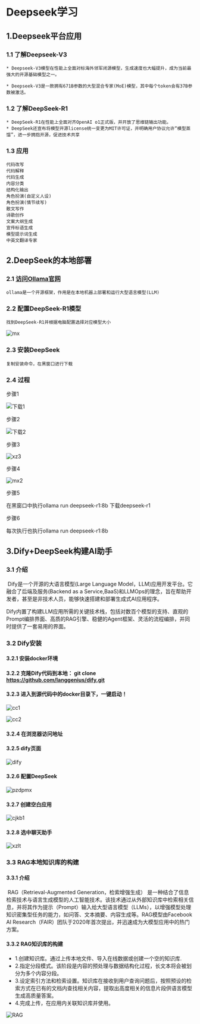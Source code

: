 # Deepseek学习

## 1.Deepseek平台应用

### 1.1 了解Deepseek-V3

```
* Deepseek-V3模型在性能上全面对标海外领军闭源模型，生成速度也大幅提升，成为当前最强大的开源基础模型之一。

* Deepseek-V3是一款拥有671B参数的大型混合专家(MoE)模型，其中每个token会有37B参数被激活。
```

### 1.2 了解DeepSeek-R1

```
* DeepSeek-R1在性能上全面对齐OpenAI o1正式版，并开放了思维链输出功能。
* DeepSeek还宣布将模型开源license统一变更为MIT许可证，并明确用户协议允许“模型蒸馏”，进一步拥抱开源，促进技术共享
```

### 1.3 应用

```
代码改写
代码解释
代码生成
内容分类
结构化输出
角色扮演(自定义人设)
角色扮演(情节续写)
散文写作
诗歌创作
文案大纲生成
宣传标语生成
模型提示词生成
中英文翻译专家
```

## 2.DeepSeek的本地部署

### 2.1 [访问Ollama官网](https://ollama.com/)

```
ollama是一个开源框架，作用是在本地机器上部署和运行大型语言模型(LLM)
```

### 2.2 配置DeepSeek-R1模型

```
找到DeepSeek-R1并根据电脑配置选择对应模型大小
```

![mx](../.vuepress/public/assets/image/DeepSeek/mx.jpg)

### 2.3 安装DeepSeek

```
复制安装命令，在黑窗口进行下载
```

### 2.4 过程

步骤1

![下载1](../.vuepress/public/assets/image/DeepSeek/xz1.jpg)

步骤2

![下载2](../.vuepress/public/assets/image/DeepSeek/xz2.jpg)

步骤3

![xz3](../.vuepress/public/assets/image/DeepSeek/xz3.jpg)

步骤4

![mx2](../.vuepress/public/assets/image/DeepSeek/mx2.jpg)

步骤5

在黑窗口中执行ollama run deepseek-r1:8b 下载deepseek-r1

步骤6

每次执行也执行ollama run deepseek-r1:8b 

## 3.Dify+DeepSeek构建AI助手

### 	3.1 介绍

​        Dify是一个开源的大语言模型(Large Language Model，LLM)应用开发平台。它融合了后端及服务(Backend as a Service,BaaS)和LLMOps的理念，旨在帮助开发者，甚至是非技术人员，能够快速搭建和部署生成式AI应用程序。

​		Dify内置了构建LLM应用所需的关键技术栈，包括对数百个模型的支持、直观的Prompt编排界面、高质的RAG引擎、稳健的Agent框架、灵活的流程编排，并同时提供了一套易用的界面。

### 	3.2 Dify安装

#### 3.2.1 安装docker环境

#### 3.2.2 克隆Dify代码到本地： git clone https://github.com/langgenius/dify.git

#### 3.2.3 进入到源代码中的docker目录下，一键启动！

![cc1](../.vuepress/public/assets/image/DeepSeek/cc1.jpg)

![cc2](../.vuepress/public/assets/image/DeepSeek/cc2.jpg)

#### 3.2.4 在浏览器访问地址

#### 3.2.5 dify页面

![dify](../.vuepress/public/assets/image/DeepSeek/dify.jpg)

#### 3.2.6 配置DeepSeek

![pzdpmx](../.vuepress/public/assets/image/DeepSeek/pzdpmx.jpg)

#### 3.2.7 创建空白应用

![cjkb1](../.vuepress/public/assets/image/DeepSeek/cjkb1.jpg)

#### 3.2.8 选中聊天助手

![xzlt](../.vuepress/public/assets/image/DeepSeek/xzlt.jpg)

### 3.3 RAG本地知识库的构建

#### 	3.3.1 介绍

​         RAG（Retrieval-Augmented Generation，检索增强生成） 是一种结合了信息检索技术与语言生成模型的人工智能技术。该技术通过从外部知识库中检索相关信息，并将其作为提示（Prompt）输入给大型语言模型（LLMs），以增强模型处理知识密集型任务的能力，如问答、文本摘要、内容生成等。RAG模型由Facebook AI Research（FAIR）团队于2020年首次提出，并迅速成为大模型应用中的热门方案。

#### 	3.3.2 RAG知识库的构建

* 1.创建知识库。通过上传本地文件、导入在线数据或创建一个空的知识库.
* 2.指定分段模式。该阶段是内容的预处理与数据结构化过程，长文本将会被划分为多个内容分段。
* 3.设定索引方法和检索设置。知识库在接收到用户查询问题后，按照预设的检索方式在已有的文档内查找相关内容，提取出高度相关的信息片段供语言模型生成高质量答案。
* 4.完成上传，在应用内关联知识库并使用。

![RAG](../.vuepress/public/assets/image/DeepSeek/RAG.jpg)